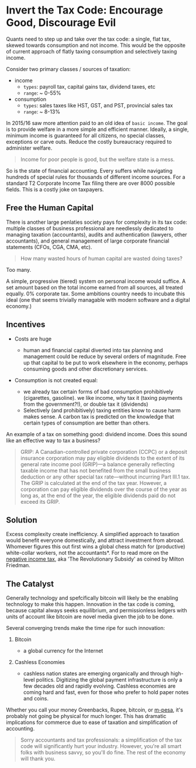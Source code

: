 # Invert the Tax Code: Encourage Good, Discourage Evil

Quants need to step up and take over the tax code: a single, flat tax, skewed towards consumption and not income.  This would be the opposite of current approach of flatly taxing consumption and selectively taxing income.

Consider two primary classes / sources of taxation:

* income 
	* `types`: payroll tax, capital gains tax, dividend taxes, etc 
	* `range`: ~ 0-55% 
* consumption  
	* `types`: sales taxes like HST, GST, and PST, provincial sales tax
	* `range`: ~ 8-13% 

In 2015/16 saw more attention paid to an old idea of `basic income`.  The goal is to provide welfare in a more simple and efficient manner.  Ideally, a single, minimum income is guaranteed for all citizens, no special classes, exceptions or carve outs.  Reduce the costly bureaucracy required to administer welfare. 

> Income for poor people is good, but the welfare state is a mess.

So is the state of financial accounting.  Every suffers while navigating hundreds of special rules for thousands of different income sources.  For a standard T2 Corporate Income Tax filing there are over 8000 possible fields.  This is a costly joke on taxpayers.

## Free the Human Capital

There is another large penlaties society pays for complexity in its tax code:  multiple classes of business professional are needlessly dedicated to managing taxation (accountants), audits and authentication (lawyers, other accountants), and general management of large corporate financial statements  (CFOs, CGA, CMA, etc).  

> How many wasted hours of human capital are wasted doing taxes? 

Too many.

A simple, progressive (tiered) system on personal income would suffice.  A set amount based on the total income earned from all sources, all treated equally.  0% corporate tax.  Some ambitions country needs to incubate this ideal (one that seems trivially managable with modern software and a digital economy.)

## Incentives 

* Costs are huge 
	* human and financial capital diverted into tax planning and management could be reduce by several orders of magnitude.  Free up that capital to be put to work elsewhere in the economy, perhaps consuming goods and other discretionary services.  

* Consumption is not created equal: 
	* we already tax certain forms of bad consumption prohibitively (cigarettes, gasoline).  we like income, why tax it (taxing payments from the government?!), or double tax it (dividends)
	* Selectively (and prohibitively) taxing entities know to cause harm makes sense.  A carbon tax is predicted on the knowledge that certain types of consumption are better than others.  

An example of a tax on something good: dividend income.  Does this sound like an effective way to tax a business?

> GRIP: A Canadian-controlled private corporation (CCPC) or a deposit insurance corporation may pay eligible dividends to the extent of its general rate income pool (GRIP)—a balance generally reflecting taxable income that has not benefited from the small business deduction or any other special tax rate—without incurring Part III.1 tax. The GRIP is calculated at the end of the tax year. However, a corporation can pay eligible dividends over the course of the year as long as, at the end of the year, the eligible dividends paid do not exceed its GRIP. 

## Solution 

Excess complexity create inefficiency.  A simplified approach to taxation would benefit everyone domestically, and attract investment from abroad.  Whomever figures this out first wins a global chess match for (productive) white-collar workers, not the accountants*.  For to read more on the [negative income tax][1], aka 'The Revolutionary Subsidy' as coined by Milton Friedman.

## The Catalyst 

Generally technology and spefcifically bitcoin will likely be the enabling technology to make this happen.  Innovation in the tax code is coming, because capital always seeks equilibrium, and permissionless ledgers with units of account like bitcoin are novel media given the job to be done.  

Several converging trends make the time ripe for such innovation:

1. Bitcoin
	* a global currency for the Internet

2. Cashless Economies 
	* cashless nation states are emerging organically and through high-level politics. Digitizing the global payment infrastructure is only a few decades old and rapidly evolving.  Cashless economies are coming hard and fast, even for those who prefer to hold paper notes and coins.  

Whether you call your money Greenbacks, Rupee, bitcoin, or [m-pesa][2], it's probably not going be physical for much longer.  This has dramatic implications for commerce due to ease of taxation and simplification of accounting.   

[1]:https://github.com/DeBraid/investing-notes/blob/master/negative-income-tax.md
[2]:https://en.wikipedia.org/wiki/M-Pesa


> Sorry accountants and tax professionals: a simplification of the tax code will significantly hurt your industry.  However, you're all smart folks with business savvy, so you'll do fine.  The rest of the economy will thank you. 